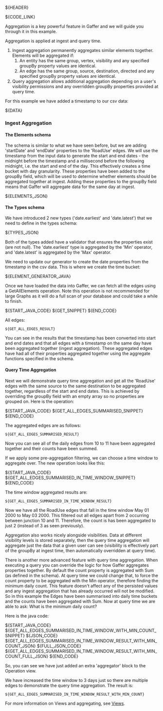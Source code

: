 ${HEADER}

${CODE_LINK}

Aggregation is a key powerful feature in Gaffer and we will guide you through it in this example.

Aggregation is applied at ingest and query time.

1. Ingest aggregation permanently aggregates similar elements together. Elements will be aggregated if:
    1. An entity has the same group, vertex, visibility and any specified groupBy property values are identical.
    2. An edge has the same group, source, destination, directed and any specified groupBy property values are identical.
2. Query aggregation allows additional aggregation depending on a user's visibility permissions and any overridden groupBy properties provided at query time.

For this example we have added a timestamp to our csv data:

${DATA}

### Ingest Aggregation

#### The Elements schema

The schema is similar to what we have seen before, but we are adding 'startDate' and 'endDate' properties to the 'RoadUse' edges. We will use the timestamp from the input data to generate the start and end dates - the midnight before the timestamp and a millisecond before the following midnight, i.e. the start and end of the day. This effectively creates a time bucket with day granularity.
These properties have been added to the groupBy field, which will be used to determine whether elements should be aggregated together at ingest. Adding these properties to the groupBy field means that Gaffer will aggregate data for the same day at ingest.

${ELEMENTS_JSON}

#### The Types schema

We have introduced 2 new types ('date.earliest' and 'date.latest') that we need to define in the types schema:

${TYPES_JSON}

Both of the types added have a validator that ensures the properties exist (are not null). The 'date.earliest' type is aggregated by the 'Min' operator, and 'date.latest' is aggregated by the 'Max' operator.

We need to update our generator to create the date properties from the timestamp in the csv data. This is where we create the time bucket:

${ELEMENT_GENERATOR_JAVA}

Once we have loaded the data into Gaffer, we can fetch all the edges using a GetAllElements operation.
Note this operation is not recommended for large Graphs as it will do a full scan of your database and could take a while to finish.

${START_JAVA_CODE}
${GET_SNIPPET}
${END_CODE}

All edges:

```
${GET_ALL_EDGES_RESULT}
```

You can see in the results that the timestamp has been converted into start and end dates and that all edges with a timestamp on the same day have been aggregated together (ingest aggregation).
These aggregated edges have had all of their properties aggregated together using the aggregate functions specified in the schema.

#### Query Time Aggregation

Next we will demonstrate query time aggregation and get all the 'RoadUse' edges with the same source to the same destination to be aggregated together, regardless of the start and end dates.
This is achieved by overriding the groupBy field with an empty array so no properties are grouped on. Here is the operation:

${START_JAVA_CODE}
${GET_ALL_EDGES_SUMMARISED_SNIPPET}
${END_CODE}

The aggregated edges are as follows:

```
${GET_ALL_EDGES_SUMMARISED_RESULT}
```

Now you can see all of the daily edges from 10 to 11 have been aggregated together and their counts have been summed.

If we apply some pre-aggregation filtering, we can choose a time window to aggregate over. The new operation looks like this:

${START_JAVA_CODE}
${GET_ALL_EDGES_SUMMARISED_IN_TIME_WINDOW_SNIPPET}
${END_CODE}

The time window aggregated results are:

```
${GET_ALL_EDGES_SUMMARISED_IN_TIME_WINDOW_RESULT}
```

Now we have all the RoadUse edges that fall in the time window May 01 2000 to May 03 2000. This filtered out all edges apart from 2 occurring between junction 10 and 11. Therefore, the count is has been aggregated to just 2 (instead of 3 as seen previously).

Aggregation also works nicely alongside visibilities. Data at different visibility levels is stored separately, then the query time aggregation will aggregate just the data that a given user can see (visibility is effectively part of the groupBy at ingest time, then automatically overridden at query time).

There is another more advanced feature with query time aggregation.
When executing a query you can override the logic for how Gaffer aggregates properties together. 
By default the count property is aggregated with Sum (as defined in the schema).
At query time we could change that, to force the count property to be aggregated with the Min operator, therefore finding the minimum daily count.
This feature doesn't affect any of the persisted values and any ingest aggregation that has already occurred will not be modified.
So in this example the Edges have been summarised into daily time buckets and the counts have been aggregated with Sum.
Now at query time we are able to ask: What is the minimum daily count?

Here is the java code:

${START_JAVA_CODE}
${GET_ALL_EDGES_SUMMARISED_IN_TIME_WINDOW_WITH_MIN_COUNT_SNIPPET}
${JSON_CODE}
${GET_ALL_EDGES_SUMMARISED_IN_TIME_WINDOW_RESULT_WITH_MIN_COUNT_JSON}
${FULL_JSON_CODE}
${GET_ALL_EDGES_SUMMARISED_IN_TIME_WINDOW_RESULT_WITH_MIN_COUNT_FULL_JSON}
${END_CODE}

So, you can see we have just added an extra 'aggregator' block to the Operation view.

We have increased the time window to 3 days just so there are multiple edges to demonstrate the query time aggregation.
The result is:

```
${GET_ALL_EDGES_SUMMARISED_IN_TIME_WINDOW_RESULT_WITH_MIN_COUNT}
```
 
For more information on Views and aggregating, see [Views](views.md).
